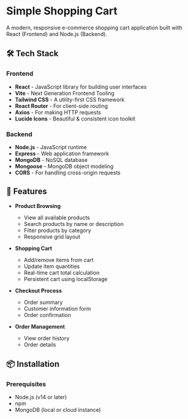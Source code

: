 
# Simple Shopping Cart

A modern, responsive e-commerce shopping cart application built with React (Frontend) and Node.js (Backend).

## 🛠️ Tech Stack

### Frontend
- **React** - JavaScript library for building user interfaces
- **Vite** - Next Generation Frontend Tooling
- **Tailwind CSS** - A utility-first CSS framework
- **React Router** - For client-side routing
- **Axios** - For making HTTP requests
- **Lucide Icons** - Beautiful & consistent icon toolkit

### Backend
- **Node.js** - JavaScript runtime
- **Express** - Web application framework
- **MongoDB** - NoSQL database
- **Mongoose** - MongoDB object modeling
- **CORS** - For handling cross-origin requests

## 🚀 Features

- **Product Browsing**
  - View all available products
  - Search products by name or description
  - Filter products by category
  - Responsive grid layout

- **Shopping Cart**
  - Add/remove items from cart
  - Update item quantities
  - Real-time cart total calculation
  - Persistent cart using localStorage

- **Checkout Process**
  - Order summary
  - Customer information form
  - Order confirmation

- **Order Management**
  - View order history
  - Order details

## 📦 Installation

### Prerequisites
- Node.js (v14 or later)
- npm
- MongoDB (local or cloud instance)
